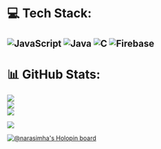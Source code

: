 # 💻 Tech Stack:
![JavaScript](https://img.shields.io/badge/javascript-%23323330.svg?style=for-the-badge&logo=javascript&logoColor=%23F7DF1E) ![Java](https://img.shields.io/badge/java-%23ED8B00.svg?style=for-the-badge&logo=java&logoColor=white) ![C](https://img.shields.io/badge/c-%2300599C.svg?style=for-the-badge&logo=c&logoColor=white) ![Firebase](https://img.shields.io/badge/firebase-%23039BE5.svg?style=for-the-badge&logo=firebase)
---
# 📊 GitHub Stats:
![](https://github-readme-stats.vercel.app/api?username=narasimha-1511&theme=dark&hide_border=false&include_all_commits=false&count_private=false)<br/>
![](https://github-readme-streak-stats.herokuapp.com/?user=narasimha-1511&theme=dark&hide_border=false)<br/>
![](https://github-readme-stats.vercel.app/api/top-langs/?username=narasimha-1511&theme=dark&hide_border=false&include_all_commits=false&count_private=false&layout=compact)

[![](https://visitcount.itsvg.in/api?id=narasimha-1511&icon=0&color=0)](https://visitcount.itsvg.in)

[![@narasimha's Holopin board](https://holopin.io/api/user/board?user=narasimha-1511)](https://holopin.io/@narasimha1511)

<!-- Proudly created with GPRM ( https://gprm.itsvg.in ) -->
